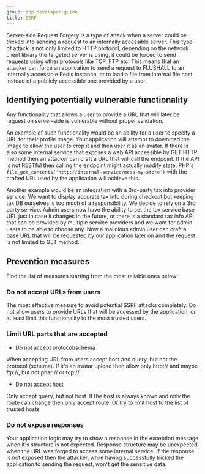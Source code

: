 ```yaml
---
group: php-developer-guide
title: SSRF
---
```


Server-side Request Forgery is a type of attack when a server could be tricked into sending a request to an
internally accessible server. This type of attack is not only limited to HTTP protocol, depending on the network client
library the targeted server is using, it could be forced to send requests using other protocols like TCP, FTP etc.
This means that an attacker can force an application to send a request to FLUSHALL to an internally accessible Redis
instance, or to load a file from internal file host instead of a publicly accessible one provided by a user.

## Identifying potentially vulnerable functionality
Any functionality that allows a user to provide a URL that will later be request on server-side is vulnerable without
proper validation.

An example of such functionality would be an ability for a user to specify a URL for their profile image.
Your application will attempt to download the image to allow the user to crop it and then user it as an avatar.
If there is also some internal service that exposes a web API accessible by GET HTTP method then an attacker can
craft a URL that will call the endpoint. If the API is not RESTful then calling the endpoint might actually modify state.
PHP's `file_get_contents('http://internal-service/mess-my-store')` with the crafted URL used by the application will
achieve this.

Another example would be an integration with a 3rd-party tax info provider service. We want to display accurate tax
info during checkout but keeping tax DB ourselves is too much of a responsibility. We decide to rely on a 3rd party
service. Admin users now have the ability to set the tax service base URL just in case it changes in the future, or
there is a standard tax info API that can be provided by multiple service providers and we want for admin users
to be able to choose any. Now a malicious admin user can craft a base URL that will be requested by our application
later on and the request is not limited to GET method.

## Prevention measures
Find the list of measures starting from the most reliable ones below:

### Do not accept URLs from users
The most effective measure to avoid potential SSRF attacks completely. Do not allow users to provide URLs that will be
accessed by the application, or at least limit this functionality to the most trusted users.

### Limit URL parts that are accepted

*  Do not accept protocol/schema

  When accepting URL from users accept host and query, but not the protocol (schema). If it's an avatar upload then allow
  only http:// and maybe ftp://, but not phar:// or tcp://.

*  Do not accept host

  Only accept query, but not host. If the host is always known and only the route can change then only accept route.
  Or try to limit host to the list of trusted hosts

### Do not expose responses
Your application logic may try to show a response in the exception message when it's structure is not expected. Response
structure may be unexpected when the URL was forged to access some internal service. If the response is not exposed
then the attacker, while having successfully tricked the application to sending the request, won't get the sensitive data.
